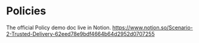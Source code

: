 # Policies
The official Policy demo doc live in Notion. 
https://www.notion.so/Scenario-2-Trusted-Delivery-62eed78e9bdf4664b64d2952d0707255



